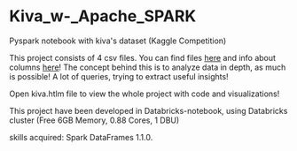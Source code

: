 # Kiva_w-_Apache_SPARK

Pyspark notebook with kiva's dataset (Kaggle Competition)


This project consists of 4 csv files. You can find files [here](https://www.kaggle.com/kiva/data-science-for-good-kiva-crowdfunding/data) and info about columns [here](https://www.kaggle.com/kiva/data-science-for-good-kiva-crowdfunding/discussion/50585)! The concept behind this is to analyze data in depth, as much is possible! A lot of queries, trying to extract useful insights! 

Open kiva.htlm file to view the whole project with code and visualizations!

This project have been developed in Databricks-notebook, using Databricks cluster (Free 6GB Memory, 0.88 Cores, 1 DBU)

skills acquired: Spark DataFrames 1.1.0.